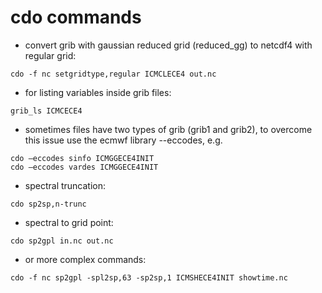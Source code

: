 
# cdo commands

- convert grib with gaussian reduced grid (reduced_gg) to netcdf4 with regular grid:
```
cdo -f nc setgridtype,regular ICMCLECE4 out.nc
```

- for listing variables inside grib files:
```
grib_ls ICMCECE4
```

- sometimes files have two types of grib (grib1 and grib2),
to overcome this issue use the ecmwf library --eccodes, e.g.
```
cdo –eccodes sinfo ICMGGECE4INIT
cdo –eccodes vardes ICMGGECE4INIT
```

- spectral truncation:
```
cdo sp2sp,n-trunc
```

- spectral to grid point:
```
cdo sp2gpl in.nc out.nc
```

- or more complex commands:
```
cdo -f nc sp2gpl -spl2sp,63 -sp2sp,1 ICMSHECE4INIT showtime.nc
```
